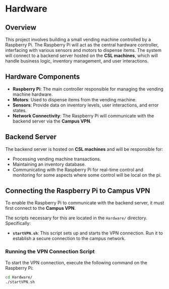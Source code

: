 # Hardware

## Overview

This project involves building a small vending machine controlled by a Raspberry Pi. The Raspberry Pi will act as the central hardware controller, interfacing with various sensors and motors to dispense items. The system will connect to a backend server hosted on the **CSL machines**, which will handle business logic, inventory management, and user interactions.

## Hardware Components

- **Raspberry Pi**: The main controller responsible for managing the vending machine hardware.
- **Motors**: Used to dispense items from the vending machine.
- **Sensors**: Provide data on inventory levels, user interactions, and error states.
- **Network Connectivity**: The Raspberry Pi will communicate with the backend server via the **Campus VPN**.

## Backend Server

The backend server is hosted on **CSL machines** and will be responsible for:
- Processing vending machine transactions.
- Maintaining an inventory database.
- Communicating with the Raspberry Pi for real-time control and monitoring for some aspects where some control will be local on the pi. 

## Connecting the Raspberry Pi to Campus VPN

To enable the Raspberry Pi to communicate with the backend server, it must first connect to the **Campus VPN**. 

The scripts necessary for this are located in the `Hardware/` directory. Specifically:
- **`startVPN.sh`**: This script sets up and starts the VPN connection. Run it to establish a secure connection to the campus network.

### Running the VPN Connection Script
To start the VPN connection, execute the following command on the Raspberry Pi:

```bash
cd Hardware/
./startVPN.sh
```

